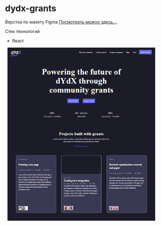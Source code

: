 # dydx-grants
Верстка по макету Figma
 [Посмотреть можно здесь...](https://dydx-grants-dv.netlify.app/). 

 
Стек технологий
* React



![Главная страница](https://github.com/dianaveselkina/dydx-grants/blob/main/dydx-grants.jpg)

